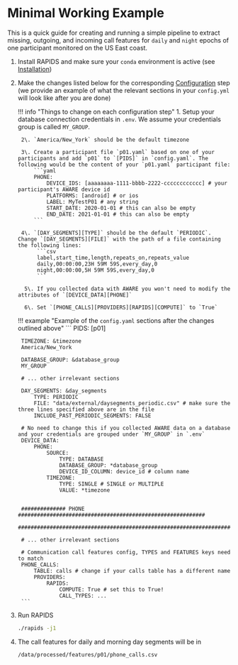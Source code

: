 Minimal Working Example
=======================

This is a quick guide for creating and running a simple pipeline to extract missing, outgoing, and incoming call features for `daily` and `night` epochs of one participant monitored on the US East coast.

1. Install RAPIDS and make sure your `conda` environment is active (see [Installation](../../setup/installation))
2. Make the changes listed below for the corresponding [Configuration](../../setup/configuration) step (we provide an example of what the relevant sections in your `config.yml` will look like after you are done)
    
    !!! info "Things to change on each configuration step"
        1\. Setup your database connection credentials in `.env`. We assume your credentials group is called `MY_GROUP`.

        2\. `America/New_York` should be the default timezone

        3\. Create a participant file `p01.yaml` based on one of your participants and add `p01` to `[PIDS]` in `config.yaml`. The following would be the content of your `p01.yaml` participant file:
            ```yaml
            PHONE:
                DEVICE_IDS: [aaaaaaaa-1111-bbbb-2222-cccccccccccc] # your participant's AWARE device id
                PLATFORMS: [android] # or ios
                LABEL: MyTestP01 # any string
                START_DATE: 2020-01-01 # this can also be empty
                END_DATE: 2021-01-01 # this can also be empty
            ```
        
        4\. `[DAY_SEGMENTS][TYPE]` should be the default `PERIODIC`. Change `[DAY_SEGMENTS][FILE]` with the path of a file containing the following lines:
             ```csv
             label,start_time,length,repeats_on,repeats_value
             daily,00:00:00,23H 59M 59S,every_day,0
             night,00:00:00,5H 59M 59S,every_day,0
             ```

         5\. If you collected data with AWARE you won't need to modify the attributes of `[DEVICE_DATA][PHONE]`

         6\. Set `[PHONE_CALLS][PROVIDERS][RAPIDS][COMPUTE]` to `True`


    !!! example "Example of the `config.yaml` sections after the changes outlined above"
        ```
        PIDS: [p01]

        TIMEZONE: &timezone
        America/New_York

        DATABASE_GROUP: &database_group
        MY_GROUP

        # ... other irrelevant sections

        DAY_SEGMENTS: &day_segments
            TYPE: PERIODIC
            FILE: "data/external/daysegments_periodic.csv" # make sure the three lines specified above are in the file
            INCLUDE_PAST_PERIODIC_SEGMENTS: FALSE

        # No need to change this if you collected AWARE data on a database and your credentials are grouped under `MY_GROUP` in `.env`
        DEVICE_DATA:
            PHONE:
                SOURCE: 
                    TYPE: DATABASE
                    DATABASE_GROUP: *database_group
                    DEVICE_ID_COLUMN: device_id # column name
                TIMEZONE: 
                    TYPE: SINGLE # SINGLE or MULTIPLE
                    VALUE: *timezone 


        ############## PHONE ###########################################################
        ################################################################################

        # ... other irrelevant sections

        # Communication call features config, TYPES and FEATURES keys need to match
        PHONE_CALLS:
            TABLE: calls # change if your calls table has a different name
            PROVIDERS:
                RAPIDS:
                    COMPUTE: True # set this to True!
                    CALL_TYPES: ...
        ```

3. Run RAPIDS
    ```bash
    ./rapids -j1
    ```
4. The call features for daily and morning day segments will be in 
   ```
   /data/processed/features/p01/phone_calls.csv
   ```



